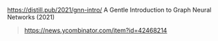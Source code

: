 https://distill.pub/2021/gnn-intro/ A Gentle Introduction to Graph Neural Networks (2021)
> https://news.ycombinator.com/item?id=42468214
